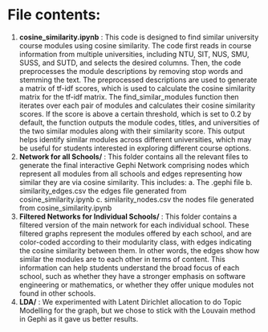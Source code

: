 # File contents:
1. <b>cosine_similarity.ipynb</b> : This code is designed to find similar university course modules using cosine similarity. The code first reads in course information from multiple universities, including NTU, SIT, NUS, SMU, SUSS, and SUTD, and selects the desired columns. Then, the code preprocesses the module descriptions by removing stop words and stemming the text. The preprocessed descriptions are used to generate a matrix of tf-idf scores, which is used to calculate the cosine similarity matrix for the tf-idf matrix. The find_similar_modules function then iterates over each pair of modules and calculates their cosine similarity scores. If the score is above a certain threshold, which is set to 0.2 by default, the function outputs the module codes, titles, and universities of the two similar modules along with their similarity score. This output helps identify similar modules across different universities, which may be useful for students interested in exploring different course options.
2. <b>Network for all Schools/</b> : This folder contains all the relevant files to generate the final interactive Gephi Network comprising nodes which represent all modules from all schools and edges representing how similar they are via cosine similarity. This includes:
a. The .gephi file 
b. similarity_edges.csv the edges file generated from cosine_similarity.ipynb
c. similarity_nodes.csv the nodes file generated from cosine_similarity.ipynb
3. <b>Filtered Networks for Individual Schools/</b> : This folder contains a filtered version of the main network for each individual school. These filtered graphs represent the modules offered by each school, and are color-coded according to their modularity class, with edges indicating the cosine similarity between them. In other words, the edges show how similar the modules are to each other in terms of content. This information can help students understand the broad focus of each school, such as whether they have a stronger emphasis on software engineering or mathematics, or whether they offer unique modules not found in other schools.
4. <b>LDA/</b> : We experimented with Latent Dirichlet allocation to do Topic Modelling for the graph, but we chose to stick with the Louvain method in Gephi as it gave us better results. 


